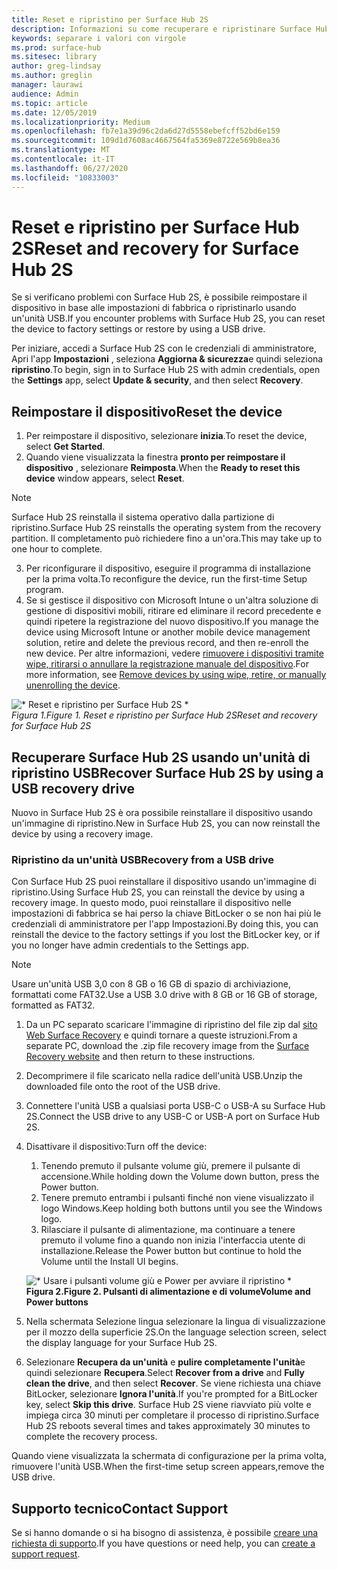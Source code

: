 ```yaml
---
title: Reset e ripristino per Surface Hub 2S
description: Informazioni su come recuperare e ripristinare Surface Hub 2S.
keywords: separare i valori con virgole
ms.prod: surface-hub
ms.sitesec: library
author: greg-lindsay
ms.author: greglin
manager: laurawi
audience: Admin
ms.topic: article
ms.date: 12/05/2019
ms.localizationpriority: Medium
ms.openlocfilehash: fb7e1a39d96c2da6d27d5558ebefcff52bd6e159
ms.sourcegitcommit: 109d1d7608ac4667564fa5369e8722e569b8ea36
ms.translationtype: MT
ms.contentlocale: it-IT
ms.lasthandoff: 06/27/2020
ms.locfileid: "10833003"
---
```

# <span data-ttu-id="738f0-104">Reset e ripristino per Surface Hub 2S</span><span class="sxs-lookup"><span data-stu-id="738f0-104">Reset and recovery for Surface Hub 2S</span></span>

<span data-ttu-id="738f0-105">Se si verificano problemi con Surface Hub 2S, è possibile reimpostare il dispositivo in base alle impostazioni di fabbrica o ripristinarlo usando un'unità USB.</span><span class="sxs-lookup"><span data-stu-id="738f0-105">If you encounter problems with Surface Hub 2S, you can reset the device to factory settings or restore by using a USB drive.</span></span>

<span data-ttu-id="738f0-106">Per iniziare, accedi a Surface Hub 2S con le credenziali di amministratore, Apri l'app **Impostazioni** , seleziona **Aggiorna & sicurezza**e quindi seleziona **ripristino**.</span><span class="sxs-lookup"><span data-stu-id="738f0-106">To begin, sign in to Surface Hub 2S with admin credentials, open the **Settings** app, select **Update & security**, and then select **Recovery**.</span></span>

## <span data-ttu-id="738f0-107">Reimpostare il dispositivo</span><span class="sxs-lookup"><span data-stu-id="738f0-107">Reset the device</span></span>

1. <span data-ttu-id="738f0-108">Per reimpostare il dispositivo, selezionare **inizia**.</span><span class="sxs-lookup"><span data-stu-id="738f0-108">To reset the device, select **Get Started**.</span></span>
2. <span data-ttu-id="738f0-109">Quando viene visualizzata la finestra **pronto per reimpostare il dispositivo** , selezionare **Reimposta**.</span><span class="sxs-lookup"><span data-stu-id="738f0-109">When the **Ready to reset this device** window appears, select **Reset**.</span></span> 
  
  >[!NOTE]
  ><span data-ttu-id="738f0-110">Surface Hub 2S reinstalla il sistema operativo dalla partizione di ripristino.</span><span class="sxs-lookup"><span data-stu-id="738f0-110">Surface Hub 2S reinstalls the operating system from the recovery partition.</span></span> <span data-ttu-id="738f0-111">Il completamento può richiedere fino a un'ora.</span><span class="sxs-lookup"><span data-stu-id="738f0-111">This may take up to one hour to complete.</span></span>
  
3. <span data-ttu-id="738f0-112">Per riconfigurare il dispositivo, eseguire il programma di installazione per la prima volta.</span><span class="sxs-lookup"><span data-stu-id="738f0-112">To reconfigure the device, run the first-time Setup program.</span></span>
4. <span data-ttu-id="738f0-113">Se si gestisce il dispositivo con Microsoft Intune o un'altra soluzione di gestione di dispositivi mobili, ritirare ed eliminare il record precedente e quindi ripetere la registrazione del nuovo dispositivo.</span><span class="sxs-lookup"><span data-stu-id="738f0-113">If you manage the device using Microsoft Intune or another mobile device management solution, retire and delete the previous record, and then re-enroll the new device.</span></span> <span data-ttu-id="738f0-114">Per altre informazioni, vedere [rimuovere i dispositivi tramite wipe, ritirarsi o annullare la registrazione manuale del dispositivo](https://docs.microsoft.com/intune/devices-wipe).</span><span class="sxs-lookup"><span data-stu-id="738f0-114">For more information, see [Remove devices by using wipe, retire, or manually unenrolling the device](https://docs.microsoft.com/intune/devices-wipe).</span></span>

![\* Reset e ripristino per Surface Hub 2S \*](images/sh2-reset.png)<br>
*<span data-ttu-id="738f0-116">Figura 1.</span><span class="sxs-lookup"><span data-stu-id="738f0-116">Figure 1.</span></span> <span data-ttu-id="738f0-117">Reset e ripristino per Surface Hub 2S</span><span class="sxs-lookup"><span data-stu-id="738f0-117">Reset and recovery for Surface Hub 2S</span></span>* 

## <span data-ttu-id="738f0-118">Recuperare Surface Hub 2S usando un'unità di ripristino USB</span><span class="sxs-lookup"><span data-stu-id="738f0-118">Recover Surface Hub 2S by using a USB recovery drive</span></span>

<span data-ttu-id="738f0-119">Nuovo in Surface Hub 2S è ora possibile reinstallare il dispositivo usando un'immagine di ripristino.</span><span class="sxs-lookup"><span data-stu-id="738f0-119">New in Surface Hub 2S, you can now reinstall the device by using a recovery image.</span></span>

### <span data-ttu-id="738f0-120">Ripristino da un'unità USB</span><span class="sxs-lookup"><span data-stu-id="738f0-120">Recovery from a USB drive</span></span>

<span data-ttu-id="738f0-121">Con Surface Hub 2S puoi reinstallare il dispositivo usando un'immagine di ripristino.</span><span class="sxs-lookup"><span data-stu-id="738f0-121">Using Surface Hub 2S, you can reinstall the device by using a recovery image.</span></span> <span data-ttu-id="738f0-122">In questo modo, puoi reinstallare il dispositivo nelle impostazioni di fabbrica se hai perso la chiave BitLocker o se non hai più le credenziali di amministratore per l'app Impostazioni.</span><span class="sxs-lookup"><span data-stu-id="738f0-122">By doing this, you can reinstall the device to the factory settings if you lost the BitLocker key, or if you no longer have admin credentials to the Settings app.</span></span>

>[!NOTE]
><span data-ttu-id="738f0-123">Usare un'unità USB 3,0 con 8 GB o 16 GB di spazio di archiviazione, formattati come FAT32.</span><span class="sxs-lookup"><span data-stu-id="738f0-123">Use a USB 3.0 drive with 8 GB or 16 GB of storage, formatted as FAT32.</span></span>

1. <span data-ttu-id="738f0-124">Da un PC separato scaricare l'immagine di ripristino del file zip dal [sito Web Surface Recovery](https://support.microsoft.com/surfacerecoveryimage?devicetype=surfacehub2s) e quindi tornare a queste istruzioni.</span><span class="sxs-lookup"><span data-stu-id="738f0-124">From a separate PC, download the .zip file recovery image from the [Surface Recovery website](https://support.microsoft.com/surfacerecoveryimage?devicetype=surfacehub2s) and then return to these instructions.</span></span> 
1. <span data-ttu-id="738f0-125">Decomprimere il file scaricato nella radice dell'unità USB.</span><span class="sxs-lookup"><span data-stu-id="738f0-125">Unzip the downloaded file onto the root of the USB drive.</span></span>  
1. <span data-ttu-id="738f0-126">Connettere l'unità USB a qualsiasi porta USB-C o USB-A su Surface Hub 2S.</span><span class="sxs-lookup"><span data-stu-id="738f0-126">Connect the USB drive to any USB-C or USB-A port on Surface Hub 2S.</span></span>
1. <span data-ttu-id="738f0-127">Disattivare il dispositivo:</span><span class="sxs-lookup"><span data-stu-id="738f0-127">Turn off the device:</span></span>
   1. <span data-ttu-id="738f0-128">Tenendo premuto il pulsante volume giù, premere il pulsante di accensione.</span><span class="sxs-lookup"><span data-stu-id="738f0-128">While holding down the Volume down button, press the Power button.</span></span>
   1. <span data-ttu-id="738f0-129">Tenere premuto entrambi i pulsanti finché non viene visualizzato il logo Windows.</span><span class="sxs-lookup"><span data-stu-id="738f0-129">Keep holding both buttons until you see the Windows logo.</span></span>
   1. <span data-ttu-id="738f0-130">Rilasciare il pulsante di alimentazione, ma continuare a tenere premuto il volume fino a quando non inizia l'interfaccia utente di installazione.</span><span class="sxs-lookup"><span data-stu-id="738f0-130">Release the Power button but continue to hold the Volume until the Install UI begins.</span></span>

    ![\* Usare i pulsanti volume giù e Power per avviare il ripristino \*](images/sh2-keypad.png) <br>
   **<span data-ttu-id="738f0-132">Figura 2.</span><span class="sxs-lookup"><span data-stu-id="738f0-132">Figure 2.</span></span> <span data-ttu-id="738f0-133">Pulsanti di alimentazione e di volume</span><span class="sxs-lookup"><span data-stu-id="738f0-133">Volume and Power buttons</span></span>**

1. <span data-ttu-id="738f0-134">Nella schermata Selezione lingua selezionare la lingua di visualizzazione per il mozzo della superficie 2S.</span><span class="sxs-lookup"><span data-stu-id="738f0-134">On the language selection screen, select the display language for your Surface Hub 2S.</span></span>
1. <span data-ttu-id="738f0-135">Selezionare **Recupera da un'unità** e **pulire completamente l'unità**e quindi selezionare **Recupera**.</span><span class="sxs-lookup"><span data-stu-id="738f0-135">Select **Recover from a drive** and **Fully clean the drive**, and then select **Recover**.</span></span> <span data-ttu-id="738f0-136">Se viene richiesta una chiave BitLocker, selezionare **Ignora l'unità**.</span><span class="sxs-lookup"><span data-stu-id="738f0-136">If you're prompted for a BitLocker key, select **Skip this drive**.</span></span> <span data-ttu-id="738f0-137">Surface Hub 2S viene riavviato più volte e impiega circa 30 minuti per completare il processo di ripristino.</span><span class="sxs-lookup"><span data-stu-id="738f0-137">Surface Hub 2S reboots several times and takes approximately 30 minutes to complete the recovery process.</span></span>

<span data-ttu-id="738f0-138">Quando viene visualizzata la schermata di configurazione per la prima volta, rimuovere l'unità USB.</span><span class="sxs-lookup"><span data-stu-id="738f0-138">When the first-time setup screen appears,remove the USB drive.</span></span>

## <span data-ttu-id="738f0-139">Supporto tecnico</span><span class="sxs-lookup"><span data-stu-id="738f0-139">Contact Support</span></span>

<span data-ttu-id="738f0-140">Se si hanno domande o si ha bisogno di assistenza, è possibile [creare una richiesta di supporto](https://support.microsoft.com/supportforbusiness/productselection).</span><span class="sxs-lookup"><span data-stu-id="738f0-140">If you have questions or need help, you can [create a support request](https://support.microsoft.com/supportforbusiness/productselection).</span></span>
